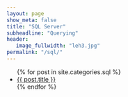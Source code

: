 ```yaml
---
layout: page
show_meta: false
title: "SQL Server"
subheadline: "Querying"
header:
   image_fullwidth: "leh3.jpg"
permalink: "/sql/"
---
```

<ul>
    {% for post in site.categories.sql %}
    <li><a href="{{ site.url }}{{ site.baseurl }}{{ post.url }}">{{ post.title }}</a></li>
    {% endfor %}
</ul>